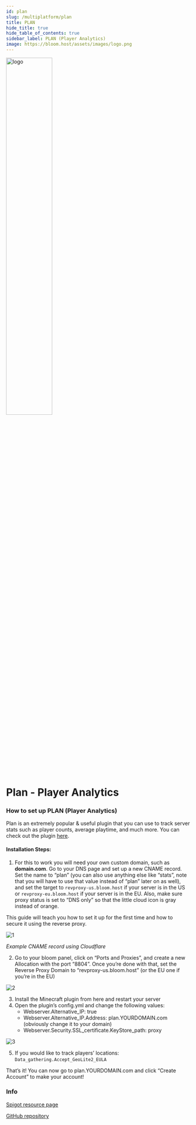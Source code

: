 ```yaml
---
id: plan
slug: /multiplatform/plan
title: PLAN
hide_title: true
hide_table_of_contents: true
sidebar_label: PLAN (Player Analytics)
image: https://bloom.host/assets/images/logo.png
---
```


<div class="text--center">
<img src="https://bloom.host/logo-white.svg" alt="logo" height="50%" width="50%"/>
<h1>Plan - Player Analytics</h1>
</div>

### How to set up PLAN (Player Analytics)	

Plan is an extremely popular & useful plugin that you can use to track server stats such as player counts, average playtime, and much more. You can check out the plugin [here](https://www.spigotmc.org/resources/plan-player-analytics.32536/).

#### Installation Steps:
1. For this to work you will need your own custom domain, such as **domain.com**. Go to your DNS page and set up a new CNAME record. Set the name to “plan” (you can also use anything else like “stats”, note that you will have to use that value instead of “plan” later on as well), and set the target to `revproxy-us.bloom.host` if your server is in the US or `revproxy-eu.bloom.host` if your server is in the EU. Also, make sure proxy status is set to “DNS only” so that the little cloud icon is gray instead of orange.

This guide will teach you how to set it up for the first time and how to secure it using the reverse proxy.

<div class="text--center"><img src={require('../../../static/imgs/plugins_and_modifications/plugins/plan/1.png').default} alt="1"/></div>

*Example CNAME record using Cloudflare*

2. Go to your bloom panel, click on “Ports and Proxies”, and create a new Allocation with the port “8804”. Once you’re done with that, set the Reverse Proxy Domain to “revproxy-us.bloom.host” (or the EU one if you’re in the EU)

<div class="text--center"><img src={require('../../../static/imgs/plugins_and_modifications/plugins/plan/2.png').default} alt="2"/></div>

3. Install the Minecraft plugin from here and restart your server
4. Open the plugin’s config.yml and change the following values:
	- Webserver.Alternative_IP: true
	- Webserver.Alternative_IP.Address: plan.YOURDOMAIN.com (obviously change it to your domain)
	- Webserver.Security.SSL_certificate.KeyStore_path: proxy
<div class="text--center"><img src={require('../../../static/imgs/plugins_and_modifications/plugins/plan/3.png').default} alt="3"/></div>

5. If you would like to track players’ locations:
```Data_gathering.Accept_GeoLite2_EULA```

That’s it! You can now go to plan.YOURDOMAIN.com and click “Create Account” to make your account!

### Info 

[Spigot resource page](https://www.spigotmc.org/resources/plan-player-analytics.32536/)

[GitHub repository](https://github.com/plan-player-analytics/Plan)

